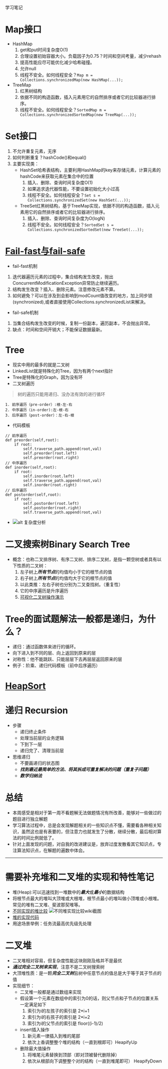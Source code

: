 学习笔记

# Map接口
* HashMap
	1. get和put时间复杂度O(1)
	2. 合理设置初始容器大小。负载因子为0.75？时间和空间考量，减少rehash
	3. 提高性能应尽可能优化减少哈希碰撞。
	4. 允许null
	5. 线程不安全。如何线程安全？`Map m = Collections.synchronizedMap(new HashMap(...));`
* TreeMap
	1. 红黑树结构
	2. 依据不同的构造函数，插入元素用它的自然排序或者它的比较器进行排序。
	3. 线程不安全。如何线程安全？`SortedMap m = Collections.synchronizedSortedMap(new TreeMap(...));`
# Set接口
1. 不允许重复元素，无序
2. 如何判断重复？hashCode()和equal()
3. 主要实现类：
	* HashSet哈希表结构，主要利用HashMap的key来存储元素，计算元素的hashCode来获取元素在集合中的位置
		1. 插入、删除、查询时间复杂度O(1)
		2. 如果追求迭代器性能，不要设置初始化大小过高
		3. 线程不安全。如何线程安全？`Set s = Collections.synchronizedSet(new HashSet(...));`
	* TreeSet红黑树结构，基于TreeMap实现，依据不同的构造函数，插入元素用它的自然排序或者它的比较器进行排序。
		1. 插入、删除、查询时间复杂度为O(logN)
		2. 线程不安全。如何线程安全？`SortedSet s = Collections.synchronizedSortedSet(new TreeSet(...));`

# [Fail-fast与fail-safe](https://www.jianshu.com/p/b41a886e0257)
* fail-fast机制
1. 迭代器遍历元素的过程中，集合结构发生改变，抛出ConcurrentModificationException异常防止继续遍历。
2. 结构发生改变？插入、删除元素。注意修改元素不算。
3. 如何避免？可以在涉及到会影响到modCount值改变的地方，加上同步锁(synchronized),或者直接使用Collections.synchronizedList来解决。
* fail-safe机制
1. 当集合结构发生改变的时候，复制一份副本，遍历副本，不会抛出异常。
2. 缺点：时间和空间开销大；不能保证数据最新。

# Tree
* 现实中用的最多的就是二叉树
* LinkedList就是特殊化的Tree，因为有两个next指针
* Tree是特殊化的Graph，因为没有环
* 二叉树遍历
> 树的遍历只能用递归、没办法有效的进行循环
> 
	1. 前序遍历（pre-order）:根-左-右
	2. 中序遍历（in-order):左-根-右
	3. 后序遍历（post-order）：左-右-根
* 代码模板
```
// 前序遍历
def preorder(self,root):
    if root:
        self.traverse_path.append(root,val)
        self.preorder(root.left)
        self.preorder(root.right)
// 中序遍历
def inorder(self,root):
    if root:
        self.inorder(root.left)
        self.traverse_path.append(root,val)
        self.inorder(root.right)
// 后序遍历
def postorder(self,root):
    if root:
        self.postorder(root.left)
        self.postorder(root.right)
        self.traverse_path.append(root,val)
```
* ![alt 复杂度分析](常见数据结构操作.png)
# 二叉搜索树Binary Search Tree
* 概念：也称二叉排序树、有序二叉树、排序二叉树，是指一颗空树或者具有以下性质的二叉树：
	1. 左子树上***所有节点***的均值均小于它的根节点的值
	2. 右子树上***所有节点***的均值均大于它的根节点的值
	3. 以此类推：左右子树也分别为二叉查找树。（重复性）
	4. 它的中序遍历是升序遍历
	5. [可视化二叉树操作演示](https://visualgo.net/zh/bst)
# Tree的面试题解法一般都是递归，为什么？
* 递归：通过函数体来进行的循环。
* 向下进入到不同的层、向上返回到原来的层
* 对称性：他不能跳跃、只能层层下去再层层返回原来的层
* 例子：阶乘、递归代码模板（前中后序遍历）
# [HeapSort](https://www.geeksforgeeks.org/heap-sort/)
# 递归 Recursion
* 步骤
	* 递归终止条件
	* 处理当前层的业务逻辑
	* 下到下一层
	* 递归完了、清理当前层
* 思维递归
	* 不要画递归的状态图
	* ***找到最近最简单的方法、将其拆成可重复解决的问题（重复子问题）***
	* ***数学归纳法***
	
# 总结
* 本周感受是相对于第一周不看题解无法做题情况有所改善，能够对一些做过的题目进行独立解题
* 学习算法过程中，总是会发现解题相关的一些知识点不懂，需要看各种相关知识，虽然这也是有表要的，但注意力也就发生了分散，继续分散，最后相对算法的时间比例就低了。
* 针对上面发现的问题，对自我的改进建议是，放弃过度发散看其它知识点，专注算法知识点，在解题的遍数中体会。
	
***
# 需要补充堆和二叉堆的实现和特性笔记
* 堆(Heap):可以迅速找到一堆数中的***最大***或***最小***的数据结构
* 将根节点最大的堆叫大顶堆或大根堆，根节点最小的堆叫做小顶堆或小根堆。常见的堆有二叉堆、斐波那契堆等。
* [不同实现的堆比较](https://en.wikipedia.org/wiki/Heap_(data_structure))
![不同堆实现比较wiki截图](不同堆实现比较wiki截图.png)
* [堆的实现代码](https://shimo.im/docs/Lw86vJzOGOMpWZz2/read)
* 用途场景举例：任务流最高优先级先处理
# 二叉堆
* 二叉堆相对容易，但复杂度性能这块刚刚及格并不是最优
* ***通过完全二叉树来实现***，注意不是二叉树搜索树
* 大顶堆性质：是一颗***完全二叉树***且树中任意节点的值总是大于等于其子节点的值
* 实现细节：
    * 二叉堆一般都是通过数组来实现
    * 假设第一个元素在数组中的索引为0的话，则父节点和子节点的位置关系一定满足如下
        1. 索引为i的左孩子的索引是 2*i+1
        2. 索引为i的右孩子的索引是 2*i+2
        3. 索引为i的父节点的索引是 floor((i-1)/2)
    * insert插入操作
        1. 新元素一律插入到堆的尾部
        2. 依次上香调整整个堆的结构（一直到根即可）HeapifyUp
    * 删除最大值操作
        1. 将堆尾元素替换到顶部（即对顶被替代删除掉）
        2. 依次从根部向下调整整个对的结构（一直到堆尾即可） HeapifyDown


